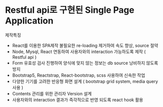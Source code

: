 # Restful api로 구현된 Single Page Application
  제작특징  
- React를 이용한 SPA제작 불필요한 re-loading 제거하여 속도 향상, source 절약  
- Node, Mysql, React 연동하여 사용자와의 interaction 가능하도록 제작 ( Restful api )  
- Form 유효성 검사 진행하여 양식에 맞지 않는 정보는 db source 낭비하지 않도록 방지  
- Bootstrap5, Reactstrap, React-bootstrap, scss 사용하여 신속한 작업  
- 다양한 기기를 고려한 반응형 화면 설계 ( bootstrap grid system, media query 사용 )  
- Contents 관리를 위한 관리자 Version 설계  
- 사용자와의 interaction 결과가 즉각적으로 반영 되도록 react hook 활용  
